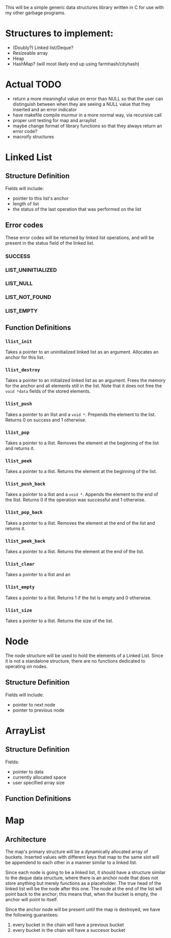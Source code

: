 This will be a simple generic data structures library written in C for use with
my other garbage programs.

# Structures to implement:
- (Doubly?) Linked list/Deque?
- Resizeable array
- Heap
- HashMap? (will most likely end up using farmhash/cityhash)

# Actual TODO
- return a more meaningful value on error than NULL so that the user can
  distinguish between when they are seeing a NULL value that they inserted
  and an error indicator
- have makefile compile murmur in a more normal way, via recursive call
- proper unit testing for map and arraylist
- maybe change format of library functions so that they always return an error
  code?
- macroify structures

# Linked List

## Structure Definition
Fields will include:
- pointer to this list's anchor
- length of list
- the status of the last operation that was performed on the list

## Error codes
These error codes will be returned by linked list operations, and will be
present in the status field of the linked list.

### SUCCESS
### LIST_UNINITIALIZED
### LIST_NULL
### LIST_NOT_FOUND
### LIST_EMPTY

## Function Definitions

### `llist_init`
Takes a pointer to an uninitialized linked list as an argument. Allocates an
anchor for this list.

### `llist_destroy`
Takes a pointer to an initialized linked list as an argument. Frees the memory
for the anchor and all elements still in the list. Note that it does not free
the `void *data` fields of the stored elements.

### `llist_push`
Takes a pointer to an llist and a `void *`. Prepends the element to the list.
Returns 0 on success and 1 otherwise.

### `llist_pop`
Takes a pointer to a llist. Removes the element at the beginning of the list
and returns it.

### `llist_peek`
Takes a pointer to a llist. Returns the element at the beginning of the list.

### `llist_push_back`
Takes a pointer to a llist and a `void *`. Appends the element to the end of the
llist. Returns 0 if the operation was successful and 1 otherwise.

### `llist_pop_back`
Takes a pointer to a llist. Removes the element at the end of the list and
returns it.

### `llist_peek_back`
Takes a pointer to a llist. Returns the element at the end of the list.

### `llist_clear`
Takes a pointer to a llist and an 

### `llist_empty`
Takes a pointer to a llist. Returns 1 if the list is empty and 0 otherwise.

### `llist_size`
Takes a pointer to a llist. Returns the size of the list.

# Node
The node structure will be used to hold the elements of a Linked List. Since it
is not a standalone structure, there are no functions dedicated to operating on
nodes.

## Structure Definition
Fields will include:
- pointer to next node
- pointer to previous node

# ArrayList

## Structure Definition
Fields:
- pointer to data
- currently allocated space
- user specified array size

## Function Definitions

# Map

## Architecture
The map's primary structure will be a dynamically allocated array of buckets.
Inserted values with different keys that map to the same slot will be appendend
to each other in a manner similar to a linked list. 

Since each node is going to be a linked list, it should have a structure similar
to the deque data structure, where there is an anchor node that does not store
anything but merely functions as a placeholder. The true head of the linked list
will be the node after this one. The node at the end of the list will point back
to the anchor; this means that, when the bucket is empty, the anchor will point to
itself.

Since the anchor node will be present until the map is destroyed, we have the
following guarantees:
1. every bucket in the chain will have a previous bucket
2. every bucket in the chain will have a succesor bucket
